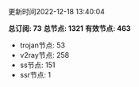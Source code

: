更新时间2022-12-18 13:40:04

**总订阅: 73**
**总节点: 1321**
**有效节点: 463**
- trojan节点: 53
- v2ray节点: 258
- ss节点: 151
- ssr节点: 1
